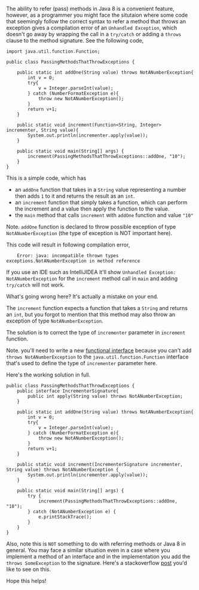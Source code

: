 The ability to refer (pass) methods in Java 8 is a convenient feature, however, as a programmer you might face the situtaion where some code that seemingly follow the correct syntax to refer a method that throws an exception gives a compilation error of an `Unhandled Exception`, which doesn't go away by wrapping the call in a `try/catch` or adding a `throws` clause to the method signature. See the following code,

    import java.util.function.Function;

    public class PassingMethodsThatThrowExceptions {
    
        public static int addOne(String value) throws NotANumberException{
            int v = 0;
            try{
                v = Integer.parseInt(value);
            } catch (NumberFormatException e){
                throw new NotANumberException();
            }
            return v+1;
        }
    
        public static void increment(Function<String, Integer> incrementer, String value){
            System.out.println(incrementer.apply(value));
        }
    
        public static void main(String[] args) {
            increment(PassingMethodsThatThrowExceptions::addOne, "10");
        }
    }

This is a simple code, which has
- an `addOne` function that takes in a `String` value representing a number then adds `1` to it and returns the result as an `int`. 
- an `increment` function that simply takes a function, which can perform the increment and a value then apply the function to the value.
- the `main` method that calls `increment` with `addOne` function and value `"10"`

Note. `addOne` function is declared to throw possible exception of type `NotANumberException` (the type of exception is NOT important here).

This code will result in following compilation error,
        
        Error: java: incompatible thrown types exceptions.NotANumberException in method reference
        

If you use an IDE such as IntelliJIDEA it'll show `Unhandled Exception: NotANumberException` for the `increment` method call in `main` and adding `try/catch` will not work.

What's going wrong here? It's actually a mistake on your end. 

The `increment` function expects a function that takes a `String` and returns an `int`, but you forgot to mention that this method may also throw an exception of type `NotANumberException`. 

The solution is to correct the type of `incrementer` parameter in `increment` function. 

Note. you'll need to write a new [functional interface](http://docs.oracle.com/javase/8/docs/api/java/lang/FunctionalInterface.html) because you can't add `throws NotANumberException` to the `java.util.function.Function` interface that's used to define the type of `incrementer` parameter here.

Here's the working solution in full.

    public class PassingMethodsThatThrowExceptions {
        public interface IncrementerSignature{
            public int apply(String value) throws NotANumberException;
        }
        
        public static int addOne(String value) throws NotANumberException{
            int v = 0;
            try{
                v = Integer.parseInt(value);
            } catch (NumberFormatException e){
                throw new NotANumberException();
            }
            return v+1;
        }
    
        public static void increment(IncrementerSignature incrementer, String value) throws NotANumberException {
            System.out.println(incrementer.apply(value));
        }
    
        public static void main(String[] args) {
            try {
                increment(PassingMethodsThatThrowExceptions::addOne, "10");
            } catch (NotANumberException e) {
                e.printStackTrace();
            }
        }
    }

Also, note this is `NOT` something to do with referring methods or Java 8 in general. You may face a similar situation even in a case where you implement a method of an interface and in the implementation you add the `throws SomeException` to the signature. Here's a stackoverflow [post](http://stackoverflow.com/questions/18198176/java-8-lambda-function-that-throws-exception) you'd like to see on this.

Hope this helps!


